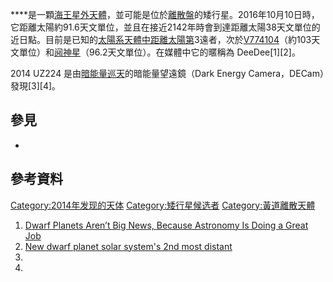 ****是一顆[海王星外天體](../Page/海王星外天體.md "wikilink")，並可能是位於[離散盤](../Page/離散盤.md "wikilink")的矮行星。2016年10月10日時，它距離太陽約91.6天文單位，並且在接近2142年時會到達距離太陽38天文單位的近日點。目前是已知的[太陽系天體中距離太陽第](https://zh.wikipedia.org/wiki/太陽系 "wikilink")3遠者，次於[V774104](../Page/V774104.md "wikilink")（約103天文單位）和[阋神星](../Page/阋神星.md "wikilink")（96.2天文單位）。在媒體中它的暱稱為 DeeDee\[1\]\[2\]。

2014 UZ224 是由[暗能量巡天](../Page/暗能量巡天.md "wikilink")的暗能量望遠鏡（Dark Energy Camera，DECam）發現\[3\]\[4\]。

## 參見

  -
## 參考資料

[Category:2014年发现的天体](https://zh.wikipedia.org/wiki/Category:2014年发现的天体 "wikilink") [Category:矮行星候选者](https://zh.wikipedia.org/wiki/Category:矮行星候选者 "wikilink") [Category:黃道離散天體](https://zh.wikipedia.org/wiki/Category:黃道離散天體 "wikilink")

1.  [Dwarf Planets Aren’t Big News, Because Astronomy Is Doing a Great Job](https://www.wired.com/2016/10/dwarf-planets-arent-big-news-astronomy-great-job)
2.  [New dwarf planet solar system's 2nd most distant](http://ns.umich.edu/new/releases/24284-new-dwarf-planet-solar-system-s-2nd-most-distant)
3.
4.